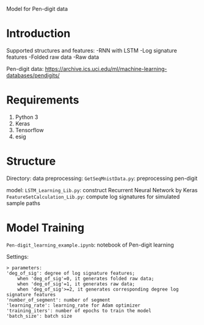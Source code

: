 Model for Pen-digit data


Introduction
====================================
Supported structures and features:
    -RNN with LSTM
        -Log signature features
        -Folded raw data
        -Raw data

Pen-digit data:
    https://archive.ics.uci.edu/ml/machine-learning-databases/pendigits/


Requirements
====================================
1. Python 3
2. Keras
3. Tensorflow
4. esig


Structure
====================================

Directory:
data preprocessing:
`GetSeqMnistData.py`: preprocessing pen-digit 

model:
`LSTM_Learning_Lib.py`: construct Recurrent Neural Network by Keras
`FeatureSetCalculation_Lib.py`: compute log signatures for simulated sample paths


Model Training
====================================
`Pen-digit_learning_example.ipynb`: notebook of Pen-digit learning

Settings:

	> parameters:
	'deg_of_sig': degree of log signature features; 
		when 'deg_of_sig'=0, it generates folded raw data; 
		when 'deg_of_sig'=1, it generates raw data; 
		when 'deg_of_sig'>=2, it generates corresponding degree log signature features
	'number_of_segment': number of segment
	'learning_rate': learning_rate for Adam optimizer
	'training_iters': number of epochs to train the model
	'batch_size': batch size


	
